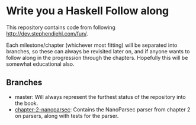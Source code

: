 # Write you a Haskell Follow along
This repository contains code from following http://dev.stephendiehl.com/fun/.

Each milestone/chapter (whichever most fitting) will be separated into branches, so these can always be revisited later on, and if anyone wants to follow along in the progression through the chapters. Hopefully this will be somewhat educational also.

## Branches
- master: Will always represent the furthest status of the repository into the book.
- [chapter-2-nanoparsec](https://github.com/Tehnix/write-you-a-haskell-follow/tree/chapter-2-nanoparsec): Contains the NanoParsec parser from chapter 2 on parsers, along with tests for the parser.
